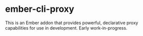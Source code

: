 # ember-cli-proxy

This is an Ember addon that provides powerful, declarative proxy capabilities for use in development. Early work-in-progress.
